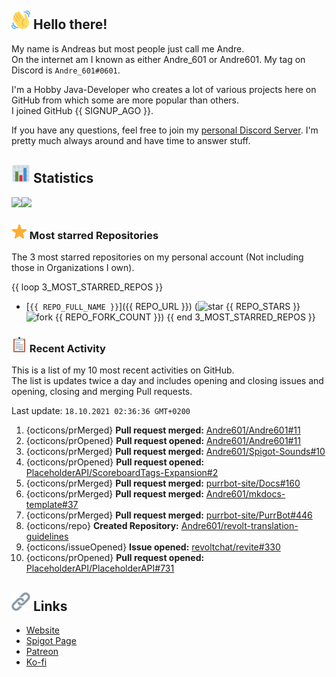 <!-- Links -->
[purr]: https://purrbot.site
[discord]: https://discord.gg/6dazXp6
[website]: https://andre601.ch
[spigot]: https://www.spigotmc.org/resources/authors/56829/
[patreon]: https://patreon.com/andre_601
[ko-fi]: https://ko-fi.com/andre_601

<!-- SVGs -->
[star]: https://cdn.jsdelivr.net/gh/Readme-Workflows/Readme-Icons@main/icons/octicons/StarredRepository.svg
[fork]: https://cdn.jsdelivr.net/gh/Readme-Workflows/Readme-Icons@main/icons/octicons/ForkedRepository.svg

## <img alt="emoji" src="https://raw.githubusercontent.com/twitter/twemoji/master/assets/svg/1f44b.svg" height="30em"> Hello there!
My name is Andreas but most people just call me Andre.  
On the internet am I known as either Andre_601 or Andre601. My tag on Discord is `Andre_601#0601`.

I'm a Hobby Java-Developer who creates a lot of various projects here on GitHub from which some are more popular than others.  
I joined GitHub {{ SIGNUP_AGO }}.

If you have any questions, feel free to join my [personal Discord Server][discord]. I'm pretty much always around and have time to answer stuff.

## <img alt="emoji" src="https://raw.githubusercontent.com/twitter/twemoji/master/assets/svg/1f4ca.svg" height="30em"> Statistics
<img height="195px" src="https://github-readme-stats.vercel.app/api?username=Andre601&show_icons=true&hide_rank=true&title_color=3498db&bg_color=ffffff00&text_color=718096&disable_animations=true"><img height="195px" src="https://github-readme-stats.vercel.app/api/top-langs?username=Andre601&layout=compact&title_color=3498db&bg_color=ffffff00&text_color=718096">

### <img alt="emoji" src="https://raw.githubusercontent.com/twitter/twemoji/master/assets/svg/2b50.svg" height="25em"> Most starred Repositories
The 3 most starred repositories on my personal account (Not including those in Organizations I own).

{{ loop 3_MOST_STARRED_REPOS }}
- [`{{ REPO_FULL_NAME }}`]({{ REPO_URL }}) (![star] {{ REPO_STARS }} ![fork] {{ REPO_FORK_COUNT }})
{{ end 3_MOST_STARRED_REPOS }}

### <img alt="emoji" src="https://raw.githubusercontent.com/twitter/twemoji/master/assets/svg/1f4cb.svg" height="25em"> Recent Activity
This is a list of my 10 most recent activities on GitHub.  
The list is updates twice a day and includes opening and closing issues and opening, closing and merging Pull requests.

<!--RECENT_ACTIVITY:last_update-->
Last update: `18.10.2021 02:36:36 GMT+0200`
<!--RECENT_ACTIVITY:last_update_end-->
<!--RECENT_ACTIVITY:start-->
1. {octicons/prMerged} **Pull request merged:** [Andre601/Andre601#11](https://github.com/Andre601/Andre601/pull/11)
2. {octicons/prOpened} **Pull request opened:** [Andre601/Andre601#11](https://github.com/Andre601/Andre601/pull/11)
3. {octicons/prMerged} **Pull request merged:** [Andre601/Spigot-Sounds#10](https://github.com/Andre601/Spigot-Sounds/pull/10)
4. {octicons/prOpened} **Pull request opened:** [PlaceholderAPI/ScoreboardTags-Expansion#2](https://github.com/PlaceholderAPI/ScoreboardTags-Expansion/pull/2)
5. {octicons/prMerged} **Pull request merged:** [purrbot-site/Docs#160](https://github.com/purrbot-site/Docs/pull/160)
6. {octicons/prMerged} **Pull request merged:** [Andre601/mkdocs-template#37](https://github.com/Andre601/mkdocs-template/pull/37)
7. {octicons/prMerged} **Pull request merged:** [purrbot-site/PurrBot#446](https://github.com/purrbot-site/PurrBot/pull/446)
8. {octicons/repo} **Created Repository:** [Andre601/revolt-translation-guidelines](https://github.com/Andre601/revolt-translation-guidelines)
9. {octicons/issueOpened} **Issue opened:** [revoltchat/revite#330](https://github.com/revoltchat/revite/issues/330)
10. {octicons/prOpened} **Pull request opened:** [PlaceholderAPI/PlaceholderAPI#731](https://github.com/PlaceholderAPI/PlaceholderAPI/pull/731)
<!--RECENT_ACTIVITY:end-->

## <img alt="emoji" src="https://raw.githubusercontent.com/twitter/twemoji/master/assets/svg/1f517.svg" height="30em"> Links
- [Website]
- [Spigot Page][spigot]
- [Patreon]
- [Ko-fi]
